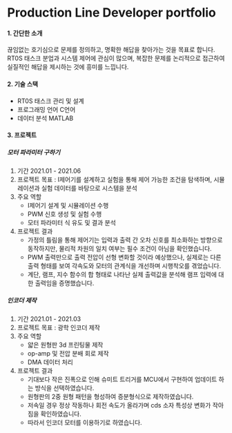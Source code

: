 # Production Line Developer portfolio



#### 1. 간단한 소개

끊임없는 호기심으로 문제를 정의하고, 명확한 해답을 찾아가는 것을 목표로 합니다.
RT0S 태스크 분업과 시스템 제어에 관심이 많으며, 복잡한 문제를 논리적으로 접근하여 실질적인 해답을 제시하는 것에 흥미를 느낍니다.

#### 2. 기술 스택
 - RT0S 태스크 관리 및 설계
 - 프로그래밍 언어  C언어
 - 데이터 분석  MATLAB

#### 3. 프로젝트

##### 모터 파라미터 구하기

  1. 기간  2021.01 - 2021.06
  2. 프로젝트 목표 : I제어기를 설계하고 실험을 통해 제어 가능한 조건을 탐색하며, 시뮬레이션과 실험 데이터를 바탕으로 시스템을 분석
  3. 주요 역할
      * I제어기 설계 및 시뮬레이션 수행
      * PWM 신호 생성 및 실험 수행
      * 모터 파라미터 식 유도 및 결과 분석
  4. 프로젝트 결과
      * 가정의 틀림을 통해 제어기는 입력과 출력 간 오차 신호를 최소화하는 방향으로 동작하지만, 물리적 차원의 일치 여부는 필수 조건이 아님을 확인했습니다.
      * PWM 출력만으로 출력 전압이 선형 변화할 것이라 예상했으나, 실제로는 다른 출력 형태를 보여 각속도와 모터의 관계식을 개선하며 시행착오를 겪었습니다.
      * 계단, 램프, 지수 함수의 합 형태로 나타난 실제 출력값을 분석해 램프 입력에 대한 출력임을 증명했습니다.




##### 인코더 제작

  1. 기간  2021.01 - 2021.03
  2. 프로젝트 목표 : 광학 인코더 제작
  3. 주요 역할
      * 얇은 원형판 3d 프린팅물 제작
      * op-amp 및 전압 분배 회로 제작
      * DMA 데이터 처리
  5. 프로젝트 결과
      * 기대보다 작은 진폭으로 인해 슈미트 트리거를 MCU에서 구현하여 업데이트 하는 방식을 선택하였습니다.
      * 원형판의 2중 원형 패턴을 형성하여 증분형식으로 제작하였습니다.
      * 저속일 경우 정상 작동하나 회전 속도가 올라가며 cds 소자 특성상 변화가 작아짐을 확인하였습니다.
      * 따라서 인코더 모터를 이용하기로 하였습니다.
